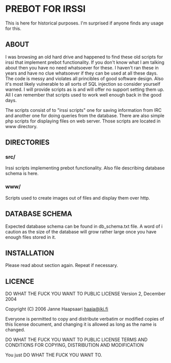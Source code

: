 # PREBOT FOR IRSSI
This is here for historical purposes. I'm surprised if anyone finds any
usage for this.

## ABOUT

I was browsing an old hard drive and happened to find these old scripts 
for irssi that implement prebot functionality. If you don't know what
I am talking about then you have no need whatsoever for these. I haven't 
ran these in years and have no clue whatsoever if they can be used at all
these days. The code is messy and violates all princibles of good software
design. Also it's most likely vulnerable to all sorts of SQL injection 
so consider yourself warned. I will provide scripts as is and will offer 
no support setting them up. All I can remember that scripts used to work 
well enough back in the good days.

The scripts consist of to "irssi scripts" one for saving information
from IRC and another one for doing queries from the database. There
are also simple php scripts for displaying files on web server.
Those scripts are located in www directory.

## DIRECTORIES

### src/
Irssi scripts implementing prebot functionality. Also file describing 
database schema is here.

### www/
Scripts used to create images out of files and display them over http.

## DATABASE SCHEMA

Expected database schema can be found in db_schema.txt file. A word of i
caution as the size of the database will grow rather large once you have 
enough files stored in it.

## INSTALLATION

Please read about section again. Repeat if necessary.

## LICENCE

DO WHAT THE FUCK YOU WANT TO PUBLIC LICENSE
Version 2, December 2004

Copyright (C) 2006 Janne Haapsaari <haaja@iki.fi>

Everyone is permitted to copy and distribute verbatim or modified
copies of this license document, and changing it is allowed as long
as the name is changed.

DO WHAT THE FUCK YOU WANT TO PUBLIC LICENSE
TERMS AND CONDITIONS FOR COPYING, DISTRIBUTION AND MODIFICATION

You just DO WHAT THE FUCK YOU WANT TO.
